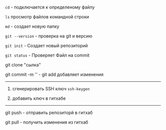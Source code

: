 `cd` - подключается к определеному файлу

`ls` просмотр файлов командной строки

`md` - создает новую папку

`git --version` - проверка на git и версию 

`git init` - Создает новый репозиторий

`git status` - Проверяет Файл на commit

git clone "сылка"

git commit -m '' - 
git add добавляет изменения


---

1. сгенерировать SSH ключ `ssh-keygen`

2. добавить ключ в гитхабе

---



git push - отправить репозиторй в гитхаб

git pull - получить изменения из гитхаб